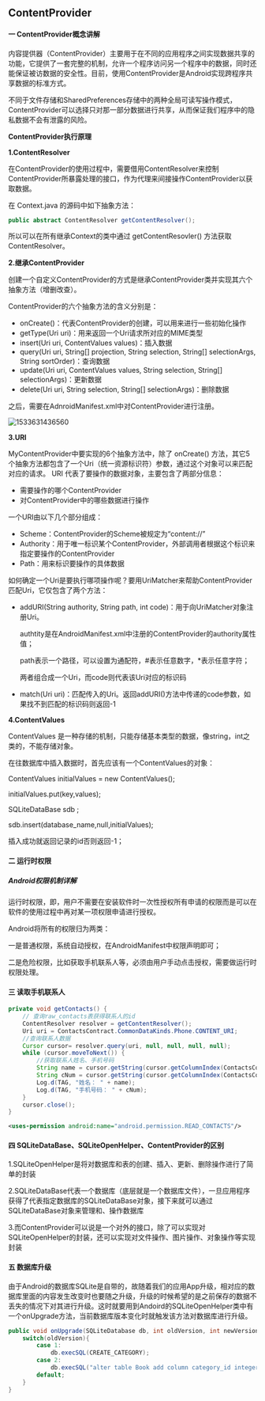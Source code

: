 ## ContentProvider

#### 一 ContentProvider概念讲解

内容提供器（ContentProvider）主要用于在不同的应用程序之间实现数据共享的功能，它提供了一套完整的机制，允许一个程序访问另一个程序中的数据，同时还能保证被访数据的安全性。目前，使用ContentProvider是Android实现跨程序共享数据的标准方式。

不同于文件存储和SharedPreferences存储中的两种全局可读写操作模式，ContentProvider可以选择只对那一部分数据进行共享，从而保证我们程序中的隐私数据不会有泄露的风险。

**ContentProvider执行原理**

**1.ContentResolver**

在ContentProvider的使用过程中，需要借用ContentResolver来控制ContentProvider所暴露处理的接口，作为代理来间接操作ContentProvider以获取数据。

在 Context.java 的源码中如下抽象方法： 

```java
public abstract ContentResolver getContentResolver();
```

所以可以在所有继承Context的类中通过 getContentResovler() 方法获取ContentResolver。 

**2.继承ContentProvider**

创建一个自定义ContentProvider的方式是继承ContentProvider类并实现其六个抽象方法（增删改查）。 

ContentProvider的六个抽象方法的含义分别是：

- onCreate()：代表ContentProvider的创建，可以用来进行一些初始化操作
- getType(Uri uri)：用来返回一个Uri请求所对应的MIME类型
- insert(Uri uri, ContentValues values)：插入数据
- query(Uri uri, String[] projection, String selection, String[] selectionArgs, String sortOrder)：查询数据
- update(Uri uri, ContentValues values, String selection, String[] selectionArgs)：更新数据
- delete(Uri uri, String selection, String[] selectionArgs)：删除数据

之后，需要在AdnroidManifest.xml中对ContentProvider进行注册。

![1533631436560](C:\Users\11084918\AppData\Local\Temp\1533631436560.png)

**3.URI**

MyContentProvider中要实现的6个抽象方法中，除了 onCreate() 方法，其它5个抽象方法都包含了一个Uri（统一资源标识符）参数，通过这个对象可以来匹配对应的请求。
URI 代表了要操作的数据对象，主要包含了两部分信息：

- 需要操作的哪个ContentProvider
- 对ContentProvider中的哪些数据进行操作

一个URI由以下几个部分组成：

- Scheme：ContentProvider的Scheme被规定为“content://”
- Authority：用于唯一标识某个ContentProvider，外部调用者根据这个标识来指定要操作的ContentProvider
- Path：用来标识要操作的具体数据

如何确定一个Uri是要执行哪项操作呢？要用UriMatcher来帮助ContentProvider匹配Uri，它仅包含了两个方法：

- addURI(String authority, String path, int code)：用于向UriMatcher对象注册Uri。

  authtity是在AndroidManifest.xml中注册的ContentProvider的authority属性值；

  path表示一个路径，可以设置为通配符，#表示任意数字，*表示任意字符；

  两者组合成一个Uri，而code则代表该Uri对应的标识码

- match(Uri uri)：匹配传入的Uri。返回addURI()方法中传递的code参数，如果找不到匹配的标识码则返回-1

**4.ContentValues** 

ContentValues 是一种存储的机制，只能存储基本类型的数据，像string，int之类的，不能存储对象。

在往数据库中插入数据时，首先应该有一个ContentValues的对象：

ContentValues initialValues = new ContentValues();

initialValues.put(key,values);

SQLiteDataBase sdb ;

sdb.insert(database_name,null,initialValues);

插入成功就返回记录的id否则返回-1；

#### 二 运行时权限

##### Android权限机制详解

运行时权限，即，用户不需要在安装软件时一次性授权所有申请的权限而是可以在软件的使用过程中再对某一项权限申请进行授权。

Android将所有的权限归为两类：

一是普通权限，系统自动授权，在AndroidManifest中权限声明即可；

二是危险权限，比如获取手机联系人等，必须由用户手动点击授权，需要做运行时权限处理。

#### 三 读取手机联系人

```java
private void getContacts() {
    // 查询raw_contacts表获得联系人的id
    ContentResolver resolver = getContentResolver();
    Uri uri = ContactsContract.CommonDataKinds.Phone.CONTENT_URI;
    //查询联系人数据
    Cursor cursor= resolver.query(uri, null, null, null, null);
    while (cursor.moveToNext()) {
        //获取联系人姓名、手机号码
        String name = cursor.getString(cursor.getColumnIndex(ContactsContract.CommonDataKinds.Phone.DISPLAY_NAME));
        String cNum = cursor.getString(cursor.getColumnIndex(ContactsContract.CommonDataKinds.Phone.NUMBER));
        Log.d(TAG, "姓名： " + name);
        Log.d(TAG, "手机号码： " + cNum);
    }
    cursor.close();
}
```

```xml
<uses-permission android:name="android.permission.READ_CONTACTS"/>
```

#### 四 SQLiteDataBase、SQLiteOpenHelper、ContentProvider的区别

1.SQLiteOpenHelper是将对数据库和表的创建、插入、更新、删除操作进行了简单的封装

2.SQLiteDataBase代表一个数据库（底层就是一个数据库文件），一旦应用程序获得了代表指定数据库的SQLiteDataBase对象，接下来就可以通过SQLiteDataBase对象来管理和、操作数据库

3.而ContentProvider可以说是一个对外的接口，除了可以实现对SQLiteOpenHelper的封装，还可以实现对文件操作、图片操作、对象操作等实现封装

#### 五 数据库升级

由于Android的数据库SQLite是自带的，故随着我们的应用App升级，相对应的数据库里面的内容发生改变时也要随之升级，升级的时候希望的是之前保存的数据不丢失的情况下对其进行升级。这时就要用到Andoird的SQLiteOpenHelper类中有一个onUpgrade方法，当前数据库版本变化时就触发该方法对数据库进行升级。 

```java
public void onUpgrade(SQLiteDatabase db, int oldVersion, int newVersion){     
    switch(oldVersion){       
        case 1:         
            db.execSQL(CREATE_CATEGORY);       
        case 2:         
            db.execSQL("alter table Book add column category_id integer");       
        default;     
    }   
}
```

